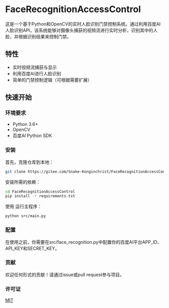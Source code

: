 # FaceRecognitionAccessControl

这是一个基于Python和OpenCV的实时人脸识别门禁控制系统。通过利用百度AI人脸识别API，该系统能够对摄像头捕获的视频流进行实时分析，识别其中的人脸，并根据识别结果来控制门禁。

## 特性

- 实时视频流捕获与显示
- 利用百度AI进行人脸识别
- 简单的门禁控制逻辑（可根据需要扩展）

## 快速开始

### 环境要求

- Python 3.6+
- OpenCV
- 百度AI Python SDK

### 安装

首先，克隆仓库到本地：

```bash
git clone https://gitee.com/Snake-Konginchrist/FaceRecognitionAccessControl.git
```
安装所需的依赖：

```bash
cd FaceRecognitionAccessControl
pip install -r requirements.txt
```
使用
运行主程序：

``` bash
python src/main.py
```

### 配置
在使用之前，你需要在src/face_recognition.py中配置你的百度AI平台APP_ID、API_KEY和SECRET_KEY。

### 贡献
欢迎任何形式的贡献！请通过issue或pull request参与项目。

### 许可证
[MIT](LICENSE)

